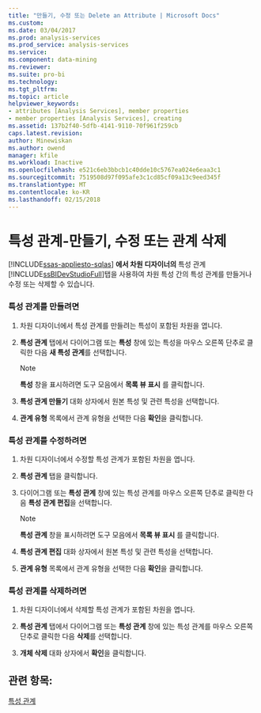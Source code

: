 ```yaml
---
title: "만들기, 수정 또는 Delete an Attribute | Microsoft Docs"
ms.custom: 
ms.date: 03/04/2017
ms.prod: analysis-services
ms.prod_service: analysis-services
ms.service: 
ms.component: data-mining
ms.reviewer: 
ms.suite: pro-bi
ms.technology: 
ms.tgt_pltfrm: 
ms.topic: article
helpviewer_keywords:
- attributes [Analysis Services], member properties
- member properties [Analysis Services], creating
ms.assetid: 137b2f40-5dfb-4141-9110-70f961f259cb
caps.latest.revision: 
author: Minewiskan
ms.author: owend
manager: kfile
ms.workload: Inactive
ms.openlocfilehash: e521c6eb3bbcb1c40dde10c5767ea024e6eaa3c1
ms.sourcegitcommit: 7519508d97f095afe3c1cd85cf09a13c9eed345f
ms.translationtype: MT
ms.contentlocale: ko-KR
ms.lasthandoff: 02/15/2018
---
```

# <a name="attribute-relationships---create-modify-or-delete-relationship"></a>특성 관계-만들기, 수정 또는 관계 삭제
[!INCLUDE[ssas-appliesto-sqlas](../../includes/ssas-appliesto-sqlas.md)]
**에서 차원 디자이너의** 특성 관계 [!INCLUDE[ssBIDevStudioFull](../../includes/ssbidevstudiofull-md.md)]탭을 사용하여 차원 특성 간의 특성 관계를 만들거나 수정 또는 삭제할 수 있습니다.  
  
### <a name="to-create-an-attribute-relationship"></a>특성 관계를 만들려면  
  
1.  차원 디자이너에서 특성 관계를 만들려는 특성이 포함된 차원을 엽니다.  
  
2.  **특성 관계** 탭에서 다이어그램 또는 **특성** 창에 있는 특성을 마우스 오른쪽 단추로 클릭한 다음 **새 특성 관계**를 선택합니다.  
  
    > [!NOTE]  
    >  **특성** 창을 표시하려면 도구 모음에서 **목록 뷰 표시** 를 클릭합니다.  
  
3.  **특성 관계 만들기** 대화 상자에서 원본 특성 및 관련 특성을 선택합니다.  
  
4.  **관계 유형** 목록에서 관계 유형을 선택한 다음 **확인**을 클릭합니다.  
  
### <a name="to-modify-an-attribute-relationship"></a>특성 관계를 수정하려면  
  
1.  차원 디자이너에서 수정할 특성 관계가 포함된 차원을 엽니다.  
  
2.  **특성 관계** 탭을 클릭합니다.  
  
3.  다이어그램 또는 **특성 관계** 창에 있는 특성 관계를 마우스 오른쪽 단추로 클릭한 다음 **특성 관계 편집**을 선택합니다.  
  
    > [!NOTE]  
    >  **특성 관계** 창을 표시하려면 도구 모음에서 **목록 뷰 표시** 를 클릭합니다.  
  
4.  **특성 관계 편집** 대화 상자에서 원본 특성 및 관련 특성을 선택합니다.  
  
5.  **관계 유형** 목록에서 관계 유형을 선택한 다음 **확인**을 클릭합니다.  
  
### <a name="to-delete-an-attribute-relationship"></a>특성 관계를 삭제하려면  
  
1.  차원 디자이너에서 삭제할 특성 관계가 포함된 차원을 엽니다.  
  
2.  **특성 관계** 탭에서 다이어그램 또는 **특성 관계** 창에 있는 특성 관계를 마우스 오른쪽 단추로 클릭한 다음 **삭제**를 선택합니다.  
  
3.  **개체 삭제** 대화 상자에서 **확인**을 클릭합니다.  
  
## <a name="see-also"></a>관련 항목:  
 [특성 관계](../../analysis-services/multidimensional-models-olap-logical-dimension-objects/attribute-relationships.md)  
  
  
